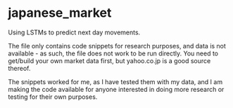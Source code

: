 # japanese_market
Using LSTMs to predict next day movements.

The file only contains code snippets for research purposes, and data is not available - as such, the file does not work to be run directly. You need to get/build your own market data first, but yahoo.co.jp is a good source thereof. 

The snippets worked for me, as I have tested them with my data, and I am making the code available for anyone interested in doing more research or testing for their own purposes.
